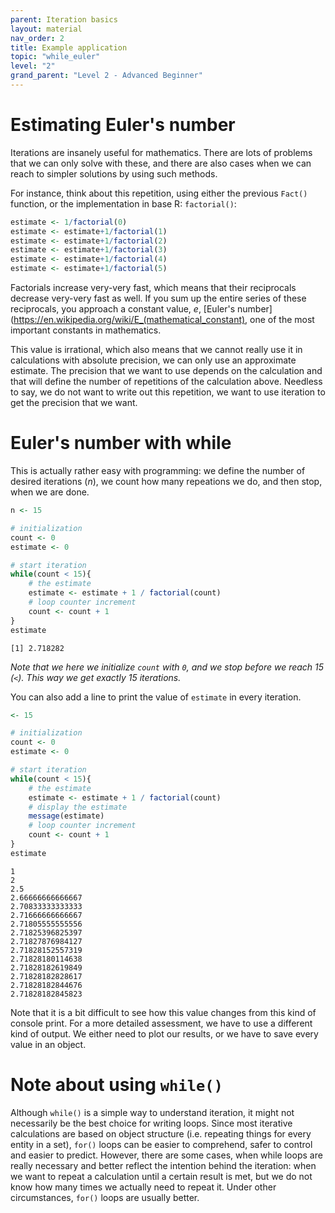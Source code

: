 ```yaml
---
parent: Iteration basics
layout: material 
nav_order: 2
title: Example application 
topic: "while_euler"
level: "2"
grand_parent: "Level 2 - Advanced Beginner"
---
```


# Estimating Euler's number

Iterations are insanely useful for mathematics. There are lots of problems that we can only solve with these, and there are also cases when we can reach to simpler solutions by using such methods.

For instance, think about this repetition, using either the previous `Fact()` function, or the implementation in base R: `factorial()`:

```R
estimate <- 1/factorial(0)
estimate <- estimate+1/factorial(1)
estimate <- estimate+1/factorial(2)
estimate <- estimate+1/factorial(3)
estimate <- estimate+1/factorial(4)
estimate <- estimate+1/factorial(5)
```

Factorials increase very-very fast, which means that their reciprocals decrease very-very fast as well. If you sum up the entire series of these reciprocals, you approach a constant value, *e*, [Euler's number](https://en.wikipedia.org/wiki/E_(mathematical_constant), one of the most important constants in mathematics.

This value is irrational, which also means that we cannot really use it in calculations with absolute precision, we can only use an approximate estimate. The precision that we want to use depends on the calculation and that will define the number of repetitions of the calculation above. Needless to say, we do not want to write out this repetition, we want to use iteration to get the precision that we want.

# Euler's number with while

This is actually rather easy with programming: we define the number of desired iterations (*n*), we count how many repeations we do, and then stop, when we are done.

```R
n <- 15

# initialization
count <- 0
estimate <- 0

# start iteration
while(count < 15){
	# the estimate
	estimate <- estimate + 1 / factorial(count)
	# loop counter increment
	count <- count + 1
}
estimate
```
```
[1] 2.718282
```

*Note that we here we initialize `count` with `0`, and we stop before we reach 15 (`<`). This way we get exactly 15 iterations.*

You can also add a line to print the value of `estimate` in every iteration. 

```R
<- 15

# initialization
count <- 0
estimate <- 0

# start iteration
while(count < 15){
	# the estimate
	estimate <- estimate + 1 / factorial(count)
	# display the estimate
	message(estimate)
	# loop counter increment
	count <- count + 1
}
estimate
```
```
1
2
2.5
2.66666666666667
2.70833333333333
2.71666666666667
2.71805555555556
2.71825396825397
2.71827876984127
2.71828152557319
2.71828180114638
2.71828182619849
2.71828182828617
2.71828182844676
2.71828182845823
```

Note that it is a bit difficult to see how this value changes from this kind of console print. For a more detailed assessment, we have to use a different kind of output. We either need to plot our results, or we have to save every value in an object. 



# Note about using `while()`

Although `while()` is a simple way to understand iteration, it might not necessarily be the best choice for writing loops. Since most iterative calculations are based on object structure (i.e. repeating things for every entity in a set), `for()` loops can be easier to comprehend, safer to control and easier to predict. However, there are some cases, when while loops are really necessary and better reflect the intention behind the iteration: when we want to repeat a calculation until a certain result is met, but we do not know how many times we actually need to repeat it. Under other circumstances, `for()` loops are usually better.


